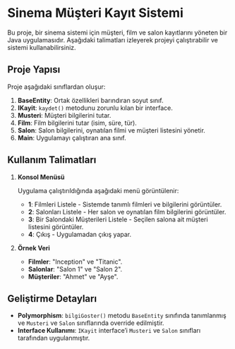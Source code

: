 
# Sinema Müşteri Kayıt Sistemi

Bu proje, bir sinema sistemi için müşteri, film ve salon kayıtlarını yöneten bir Java uygulamasıdır. 
Aşağıdaki talimatları izleyerek projeyi çalıştırabilir ve sistemi kullanabilirsiniz.

## Proje Yapısı

Proje aşağıdaki sınıflardan oluşur:

1. **BaseEntity**: Ortak özellikleri barındıran soyut sınıf.
2. **IKayit**: `kaydet()` metodunu zorunlu kılan bir interface.
3. **Musteri**: Müşteri bilgilerini tutar.
4. **Film**: Film bilgilerini tutar (isim, süre, tür).
5. **Salon**: Salon bilgilerini, oynatılan filmi ve müşteri listesini yönetir.
6. **Main**: Uygulamayı çalıştıran ana sınıf.

## Kullanım Talimatları

1. **Konsol Menüsü**

   Uygulama çalıştırıldığında aşağıdaki menü görüntülenir:

   - **1**: Filmleri Listele - Sistemde tanımlı filmleri ve bilgilerini görüntüler.
   - **2**: Salonları Listele - Her salon ve oynatılan film bilgilerini görüntüler.
   - **3**: Bir Salondaki Müşterileri Listele - Seçilen salona ait müşteri listesini görüntüler.
   - **4**: Çıkış - Uygulamadan çıkış yapar.

2. **Örnek Veri**

   - **Filmler**: "Inception" ve "Titanic".
   - **Salonlar**: "Salon 1" ve "Salon 2".
   - **Müşteriler**: "Ahmet" ve "Ayşe".

## Geliştirme Detayları

- **Polymorphism**: `bilgiGoster()` metodu `BaseEntity` sınıfında tanımlanmış ve `Musteri` ve `Salon` sınıflarında override edilmiştir.
- **Interface Kullanımı**: `IKayit` interface’i `Musteri` ve `Salon` sınıfları tarafından uygulanmıştır.


